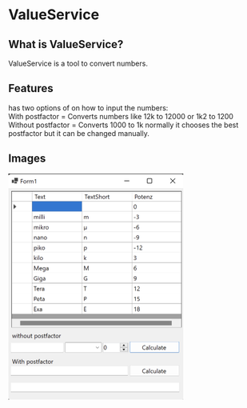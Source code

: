 # ValueService
## What is ValueService?
ValueService is a tool to convert numbers. 

## Features
has two options of on how to input the numbers: <br>
With postfactor = Converts numbers like 12k to 12000 or 1k2 to 1200  <br>
Without postfactor = Converts 1000 to 1k normally it chooses the best postfactor but it can be changed manually.

## Images
<img src="Images/Image1.png" width = "350" height = "452"/>
